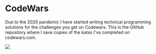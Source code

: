 # CodeWars

Due to the 2020 pandemic I have started writing technical programming solutions for the challenges you get on Codewars. This is the GitHub repository where I save copies of the katas I've completed on codewars.com.

![](https://www.codewars.com/users/Werner%20van%20der%20Heever/badges/large)
